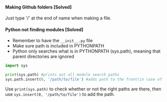 #### Making Github folders [Solved]
Just type '/' at the end of name when making a file.

#### Python not finding modules [Solved]
* Remember to have the ```__init__.py``` file
* Make sure path is included in PYTHONPATH
* Python only searches what is in PYTHONPATH (sys.path), meaning that parent directories are ignored

```python
import sys

print(sys.path) #prints out all module search paths
sys.path.insert(0, '/path/to/file') #adds path to the front(in case of duplicates checked before
```
Use `print(sys.path)` to check whether or not the right paths are there, then use `sys.insert(0, '/path/to/file')` to add the path.
